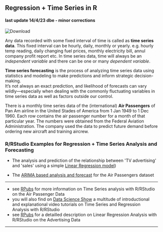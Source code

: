 ## Regression + Time Series in R
#### last update 14/4/23 dbe - minor corrections

![Download](https://user-images.githubusercontent.com/52699611/168089692-b75237d8-a5ba-4fda-8b89-9b6d4cb88e08.png)

Any data recorded with some fixed interval of time is called as **time series data**. This fixed interval can be hourly, daily, monthly or yearly. e.g. hourly temp reading, daily changing fuel prices, monthly electricity bill, annul company profit report etc. In time series data, time will always be an *independent variable* and there can be one or many *dependent variable*.

**Time series forecasting** is the process of analyzing time series data using statistics and modeling to make predictions and inform strategic decision-making.  
It’s not always an exact prediction, and likelihood of forecasts can vary wildly—especially when dealing with the commonly fluctuating variables in time series data as well as factors outside our control.

There is a monthly time series data of the (international) **Air Passengers** of Pan Am airline in the United Stades of America from 1 Jan 1949 to 1 Dec 1960. Each row contains the air passenger number for a month of that particular year. The numbers were obtained from the Federal Aviation Administration. The company used the data to predict future demand before ordering new aircraft and training aircrew.  

### R/RStudio Examples for Regression + Time Series Analysis and Forecasting

* The analysis and prediction of  the relationship between 'TV advertising' and 'sales' using a simple [Linear Regression model](https://github.com/sawubona-gmbh/BINA-FS23-WORK/blob/2169897e52586ca9a08a78cf0fb4454b1faed2c5/LB10-Regression+TimeSeries/R/R-CODE_linear-nonlinear_REGRESSION_v2.R))

* The [ARIMA based analysis and forecast](https://github.com/sawubona-gmbh/BINA-FS23-WORK/blob/2169897e52586ca9a08a78cf0fb4454b1faed2c5/LB10-Regression+TimeSeries/R/R-Code_TIMESERIES_v5.R) for the Air Passengers dataset

--- 
* see [RPubs](https://rpubs.com/neharaut05/TimeSeries_AirPassangerForecast) for more information on Time Series analysis with R/RStudio on the Air Passenger Data
* you will also find on [Data Science Show](https://youtu.be/aZkg8JyKlrg) a multitude of introductional and explanational video tutorials on Time Series and Regression Analysis with R/RStudio
* see [RPubs](https://rpubs.com/amitnke/lrad) for a detailled description on Linear Regression Analysis with R/RStudio on the Advertising Data   
---   
